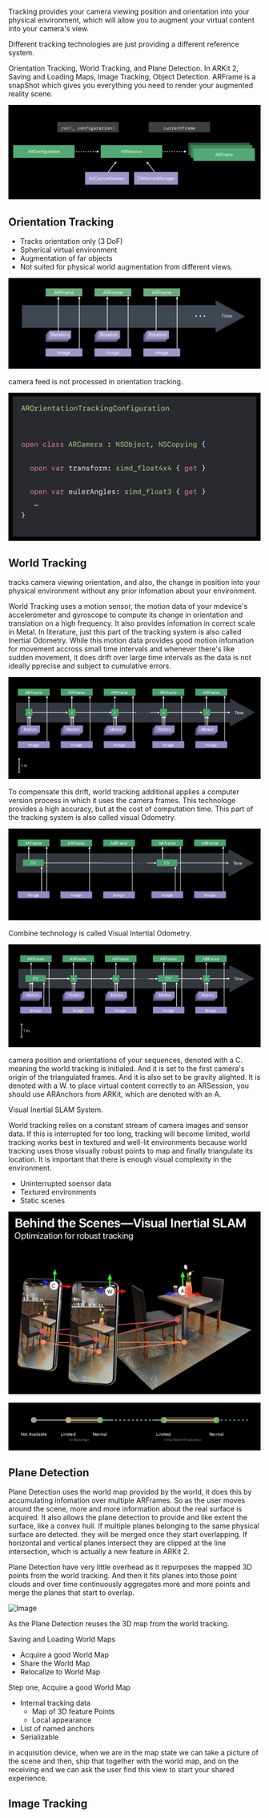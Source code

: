 Tracking provides your camera viewing position and orientation into your physical environment, 
which will allow you to augment your virtual content into your camera's view.

Different tracking technologies are just providing a different reference system.

Orientation Tracking, World Tracking, and Plane Detection.
In ARKit 2, Saving and Loading Maps, Image Tracking, Object Detection.
ARFrame is a snapShot which gives you everything you need to render your augmented reality scene.

![Image](./images/Session610.1.png)

## Orientation Tracking
* Tracks orientation only (3 DoF)
* Spherical virtual environment
* Augmentation of far objects
* Not suited for physical world augmentation from different views.

![Image](./images/Session610.2.png)

camera feed is not processed in orientation tracking.

![Image](./images/Session610.3.png)

## World Tracking

tracks camera viewing orientation, and also, the change in position into your physical environment without any prior infomation about your environment.

World Tracking uses a motion sensor, the motion data of your mdevice's accelerometer and gyroscope to compute its change
 in orientation and translation on a high frequency. It also provides infomation in correct scale in Metal.
In literature, just this part of the tracking system is also called Inertial Odometry.
While this motion data provides good motion infomation for movement accross small time 
intervals and whenever there's like sudden movement, it does drift over large time intervals 
as the data is not ideally pprecise and subject to cumulative errors.

![Image](./images/Session610.4.png)

To compensate this drift, world tracking additional applies a computer version process in which it uses the camera frames. This technologe provides a high accuracy, but at the cost of computation time. This part of the tracking system is also called visual Odometry.

![Image](./images/Session610.5.png)

Combine technology is called Visual Intertial Odometry.

![Image](./images/Session610.6.png)


camera position and orientations of your sequences, denoted with a C. meaning the world tracking is initialed.
And it is set to the first camera's origin of the triangulated frames. And it is also set to be gravity alighted. It is denoted with a W.
to place virtual content correctly to an ARSession, you should use ARAnchors from ARKit, which are denoted with an A.

Visual Inertial SLAM System.

World tracking relies on a constant stream of camera images and sensor data. If this is interrupted for too long, tracking will become limited,
world tracking works best in textured and well-lit environments because world tracking uses those visually robust points to map and finally triangulate its location. It is important that there is enough visual complexity in the 
environment.

* Uninterrupted soensor data
* Textured environments
* Static scenes

![Image](./images/Session610.7.png)

![Image](./images/Session610.8.png)


## Plane Detection

Plane Detection uses the world map provided by the world,
it does this by accumulating infomation over multiple ARFrames. So as the user moves 
around the scene, more and more information about the real surface is acquired.
It also allows the plane detection to provide and like extent the surface, like a convex hull.
If multiple planes belonging to the same physical surface are detected. they will be merged once 
they start overlapping. If horizontal and vertical planes intersect they are clipped at the line intersection, which is actually a new feature in ARKit 2.

Plane Detection have very little overhead as it repurposes the mapped 3D points from the world tracking.
And then it fits planes into those point clouds and over time continuously aggregates more and more points and 
merge the planes that start to overlap. 

![Image](./iamges/Session610.9.png)

As the Plane Detection reuses the 3D map from the world tracking.

Saving and Loading World Maps

* Acquire a good World Map
* Share the World Map
* Relocalize to World Map

Step one, Acquire a good World Map
* Internal tracking data
  * Map of 3D feature Points
  * Local appearance
* List of named anchors
* Serializable


in acquisition device, when we are in the map state we can take a picture of the scene and then,  ship that together with the world map, and on the receiving end we can ask the user find this view to start your shared experience.

## Image Tracking




